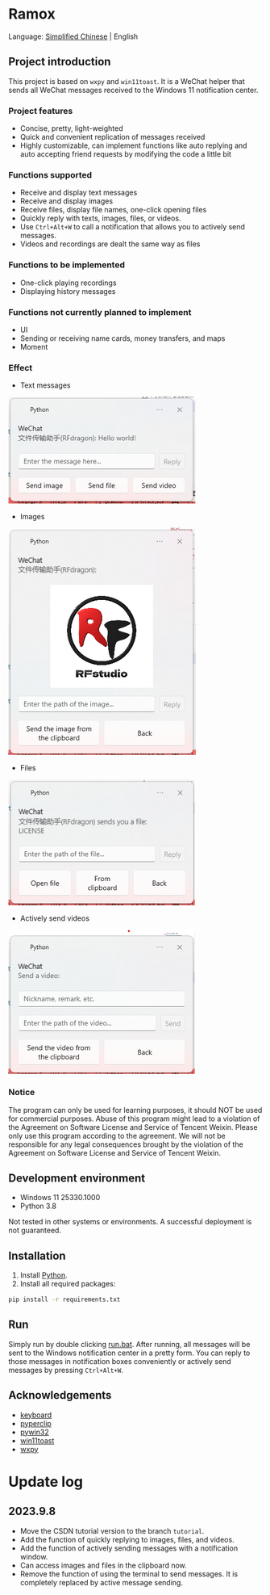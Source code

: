 # Ramox

Language: [Simplified Chinese](README.md) | English

## Project introduction

This project is based on `wxpy` and `win11toast`. It is a WeChat helper that sends all WeChat messages received to the Windows 11 notification center.

### Project features

- Concise, pretty, light-weighted
- Quick and convenient replication of messages received
- Highly customizable, can implement functions like auto replying and auto accepting friend requests by modifying the code a little bit

### Functions supported

- Receive and display text messages
- Receive and display images
- Receive files, display file names, one-click opening files
- Quickly reply with texts, images, files, or videos.
- Use `Ctrl+Alt+W` to call a notification that allows you to actively send messages.
- Videos and recordings are dealt the same way as files

### Functions to be implemented

- One-click playing recordings
- Displaying history messages

### Functions not currently planned to implement

- UI
- Sending or receiving name cards, money transfers, and maps
- Moment

### Effect

- Text messages

![Text](Images/text.png)

- Images

![Image](Images/image.png)

- Files

![Image](Images/file.png)

- Actively send videos

![Video](Images/video.png)

### Notice

The program can only be used for learning purposes, it should NOT be used for commercial purposes. Abuse of this program might lead to a violation of the Agreement on Software License and Service of Tencent Weixin. Please only use this program according to the agreement. We will not be responsible for any legal consequences brought by the violation of the Agreement on Software License and Service of Tencent Weixin.

## Development environment

- Windows 11 25330.1000
- Python 3.8

Not tested in other systems or environments. A successful deployment is not guaranteed.

## Installation

1. Install [Python](https://www.python.org/).
2. Install all required packages:
```bash
pip install -r requirements.txt
```

## Run

Simply run by double clicking [run.bat](run.bat). After running, all messages will be sent to the Windows notification center in a pretty form. You can reply to those messages in notification boxes conveniently or actively send messages by pressing `Ctrl+Alt+W`.

## Acknowledgements

- [keyboard](https://github.com/boppreh/keyboard)
- [pyperclip](https://github.com/asweigart/pyperclip)
- [pywin32](https://github.com/mhammond/pywin32)
- [win11toast](https://github.com/GitHub30/win11toast)
- [wxpy](https://github.com/youfou/wxpy)

# Update log

## 2023.9.8

- Move the CSDN tutorial version to the branch `tutorial`.
- Add the function of quickly replying to images, files, and videos.
- Add the function of actively sending messages with a notification window.
- Can access images and files in the clipboard now.
- Remove the function of using the terminal to send messages. It is completely replaced by active message sending.
